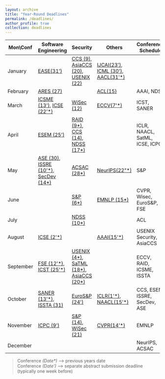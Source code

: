 ```yaml
---
layout: archive
title: "Year-Round Deadlines"
permalink: /deadlines/
author_profile: true
collection: deadlines
---
```


  Mon\Conf          | Software Engineering  |         Security        |       Others        |         Conference Schedule
--------------------|-----------------------|-------------------------|---------------------|---------------------------------
January             | [EASE(31\')](https://conf.researchr.org/track/ease-2025/ease-2025-research-papers)  | [CCS (9)](https://www.sigsac.org/ccs/CCS2025/call-for-papers/), [AsiaCCS (20)](https://asiaccs2025.hust.edu.vn/call-for-papers/), [USENIX (22)](https://www.usenix.org/conference/usenixsecurity25)     | [IJCAI(23\')](https://2025.ijcai.org/call-for-papers-main-track/), [ICML (30\')](https://icml.cc/Conferences/2025/CallForPapers), [AACL(31\'\*)](https://sites.google.com/view/aacl-2024/call-for-papers) | 
February            | [ARES (27)](https://2025.ares-conference.eu/) |  | [ACL(15)](https://2025.aclweb.org/calls/main_conference_papers/) | AAAI, NDSS
March               | [ICSME (13\')](https://conf.researchr.org/track/icsme-2025/icsme-2025-papers), [ICSE (22\'\*)](https://conf.researchr.org/home/icse-2025)  | [WiSec (12)](https://wisec2025.gmu.edu/call-for-papers/)  | [ECCV(7\'\*)](https://eccv.ecva.net/Conferences/2024/CallForPapers) | ICST, SANER
April               | [ESEM (25\')](https://conf.researchr.org/track/esem-2025/esem-2025-technical-track)       | [RAID (9\*)](https://raid2024.github.io/call.html), [CCS (14)](https://www.sigsac.org/ccs/CCS2025/call-for-papers/), [NDSS (17\*)](https://www.ndss-symposium.org/ndss2025/submisions/call-for-papers/) |  | ICLR, NAACL, SatML, ICSE, ICPC
May                 | [ASE (30)](https://conf.researchr.org/track/ase-2025/ase-2025-papers), [ISSRE (10\'\*)](https://issre.github.io/2024/calls_cfp-research.html), [SecDev (14\*)](https://secdev.ieee.org/2024/cfp/) |  [ACSAC (28\*)](https://www.acsac.org/2024/submissions/papers/) | [NeurIPS(22\"\*)](https://neurips.cc/Conferences/2024/CallForPapers) | S&P
June                |     | [S&P (6\*)](https://sp2025.ieee-security.org/cfpapers.html) | [EMNLP (15\*)](https://2024.emnlp.org/calls/main_conference_papers/#paper-submission-details) | CVPR, Wisec, EuroS&P, FSE
July                |                       |  [NDSS (10\*)](https://www.ndss-symposium.org/ndss2025/submisions/call-for-papers/) | | ACL
August              | [ICSE (2\'\*)](https://conf.researchr.org/home/icse-2025) |  | [AAAI(15\'\*)](https://aaai.org/conference/aaai/aaai-25/) | USENIX Security, AsiaCCS
September           | [FSE (12\'\*)](https://conf.researchr.org/track/fse-2025/fse-2025-research-papers),  [ICST (25\'\*)](https://conf.researchr.org/track/icst-2025/icst-2025-papers#Call-for-Papers)     | [USENIX (4\*)](https://www.usenix.org/conference/usenixsecurity25), [SaTML (18\*)](https://satml.org/participate-cfp/), [AsiaCCS (20\*)](https://asiaccs2025.hust.edu.vn/call-for-papers/) |    | ECCV, RAID, ICSME, ISSTA
October             | [SANER (13\'\*)](https://conf.researchr.org/track/saner-2025/saner-2025-papers), [ISSTA (31)](https://conf.researchr.org/track/issta-2025/issta-2025-papers#Call-for-Papers)                | [EuroS&P (24\')](https://eurosp2025.ieee-security.org/cfp.html) | [ICLR(1\'\*)](https://iclr.cc/Conferences/2025/CallForPapers), [NAACL(15\'\*)](https://2025.naacl.org/calls/papers/#important-dates-for-naacl-2025) | CCS, ESEM, ISSRE, SecDev, ASE
November            | [ICPC (9\')](https://conf.researchr.org/track/icpc-2025/icpc-2025-research)          | [S&P (14)](https://sp2025.ieee-security.org/cfpapers.html), [WiSec (21)](https://wisec2025.gmu.edu/call-for-papers/) | [CVPR(14\'\*)](https://cvpr.thecvf.com/Conferences/2025/CallForPapers) | EMNLP
December            |  |  |  | NeurIPS, ACSAC



> Conference *(Date\*)*  ⟶  previous years date\
> Conference *(Date\')*  ⟶  separate abstract submission deadline (typically one week before) 

